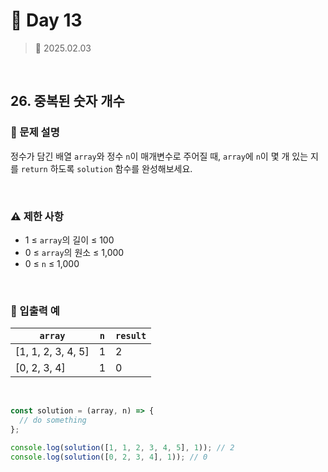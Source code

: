 # 🌻 Day 13

> 📅 2025.02.03

<br>

## 26. 중복된 숫자 개수

### 📍 문제 설명

정수가 담긴 배열 `array`와 정수 `n`이 매개변수로 주어질 때, `array`에 `n`이 몇 개 있는 지를 `return` 하도록 `solution` 함수를 완성해보세요.

<br>

### ⚠️ 제한 사항

- 1 ≤ `array`의 길이 ≤ 100
- 0 ≤ `array`의 원소 ≤ 1,000
- 0 ≤ `n` ≤ 1,000

<br>

### 👀 입출력 예

| `array`            | `n` | `result` |
| ------------------ | --- | -------- |
| [1, 1, 2, 3, 4, 5] | 1   | 2        |
| [0, 2, 3, 4]       | 1   | 0        |

<br>

```javascript
const solution = (array, n) => {
  // do something
};

console.log(solution([1, 1, 2, 3, 4, 5], 1)); // 2
console.log(solution([0, 2, 3, 4], 1)); // 0
```
